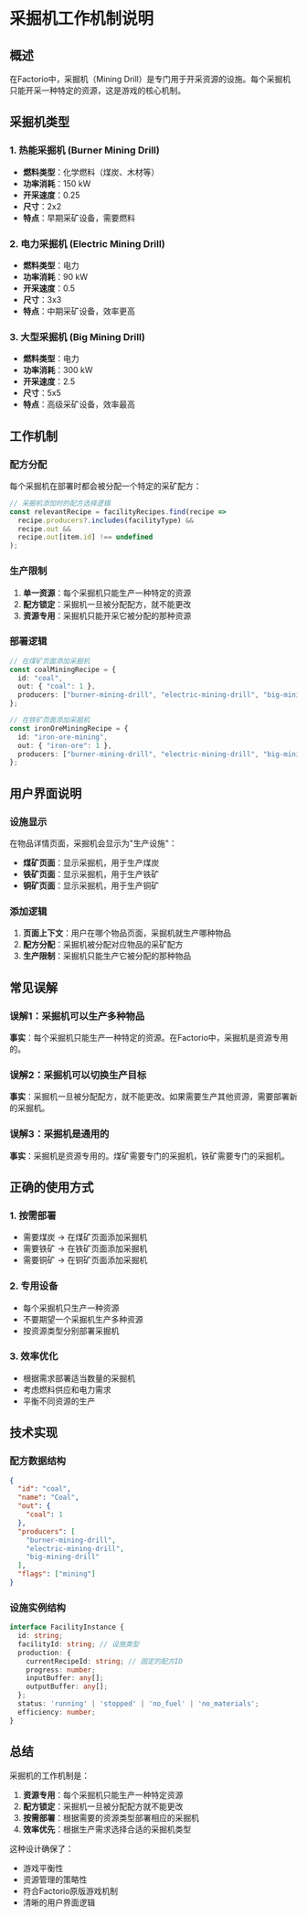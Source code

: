 # 采掘机工作机制说明

## 概述

在Factorio中，采掘机（Mining Drill）是专门用于开采资源的设施。每个采掘机只能开采一种特定的资源，这是游戏的核心机制。

## 采掘机类型

### 1. 热能采掘机 (Burner Mining Drill)
- **燃料类型**：化学燃料（煤炭、木材等）
- **功率消耗**：150 kW
- **开采速度**：0.25
- **尺寸**：2x2
- **特点**：早期采矿设备，需要燃料

### 2. 电力采掘机 (Electric Mining Drill)
- **燃料类型**：电力
- **功率消耗**：90 kW
- **开采速度**：0.5
- **尺寸**：3x3
- **特点**：中期采矿设备，效率更高

### 3. 大型采掘机 (Big Mining Drill)
- **燃料类型**：电力
- **功率消耗**：300 kW
- **开采速度**：2.5
- **尺寸**：5x5
- **特点**：高级采矿设备，效率最高

## 工作机制

### 配方分配

每个采掘机在部署时都会被分配一个特定的采矿配方：

```typescript
// 采掘机添加时的配方选择逻辑
const relevantRecipe = facilityRecipes.find(recipe => 
  recipe.producers?.includes(facilityType) && 
  recipe.out && 
  recipe.out[item.id] !== undefined
);
```

### 生产限制

1. **单一资源**：每个采掘机只能生产一种特定的资源
2. **配方锁定**：采掘机一旦被分配配方，就不能更改
3. **资源专用**：采掘机只能开采它被分配的那种资源

### 部署逻辑

```typescript
// 在煤矿页面添加采掘机
const coalMiningRecipe = {
  id: "coal",
  out: { "coal": 1 },
  producers: ["burner-mining-drill", "electric-mining-drill", "big-mining-drill"]
};

// 在铁矿页面添加采掘机
const ironOreMiningRecipe = {
  id: "iron-ore-mining", 
  out: { "iron-ore": 1 },
  producers: ["burner-mining-drill", "electric-mining-drill", "big-mining-drill"]
};
```

## 用户界面说明

### 设施显示

在物品详情页面，采掘机会显示为"生产设施"：

- **煤矿页面**：显示采掘机，用于生产煤炭
- **铁矿页面**：显示采掘机，用于生产铁矿
- **铜矿页面**：显示采掘机，用于生产铜矿

### 添加逻辑

1. **页面上下文**：用户在哪个物品页面，采掘机就生产哪种物品
2. **配方分配**：采掘机被分配对应物品的采矿配方
3. **生产限制**：采掘机只能生产它被分配的那种物品

## 常见误解

### 误解1：采掘机可以生产多种物品

**事实**：每个采掘机只能生产一种特定的资源。在Factorio中，采掘机是资源专用的。

### 误解2：采掘机可以切换生产目标

**事实**：采掘机一旦被分配配方，就不能更改。如果需要生产其他资源，需要部署新的采掘机。

### 误解3：采掘机是通用的

**事实**：采掘机是资源专用的。煤矿需要专门的采掘机，铁矿需要专门的采掘机。

## 正确的使用方式

### 1. 按需部署

- 需要煤炭 → 在煤矿页面添加采掘机
- 需要铁矿 → 在铁矿页面添加采掘机
- 需要铜矿 → 在铜矿页面添加采掘机

### 2. 专用设备

- 每个采掘机只生产一种资源
- 不要期望一个采掘机生产多种资源
- 按资源类型分别部署采掘机

### 3. 效率优化

- 根据需求部署适当数量的采掘机
- 考虑燃料供应和电力需求
- 平衡不同资源的生产

## 技术实现

### 配方数据结构

```json
{
  "id": "coal",
  "name": "Coal", 
  "out": {
    "coal": 1
  },
  "producers": [
    "burner-mining-drill",
    "electric-mining-drill",
    "big-mining-drill"
  ],
  "flags": ["mining"]
}
```

### 设施实例结构

```typescript
interface FacilityInstance {
  id: string;
  facilityId: string; // 设施类型
  production: {
    currentRecipeId: string; // 固定的配方ID
    progress: number;
    inputBuffer: any[];
    outputBuffer: any[];
  };
  status: 'running' | 'stopped' | 'no_fuel' | 'no_materials';
  efficiency: number;
}
```

## 总结

采掘机的工作机制是：

1. **资源专用**：每个采掘机只能生产一种特定资源
2. **配方锁定**：采掘机一旦被分配配方就不能更改
3. **按需部署**：根据需要的资源类型部署相应的采掘机
4. **效率优先**：根据生产需求选择合适的采掘机类型

这种设计确保了：
- 游戏平衡性
- 资源管理的策略性
- 符合Factorio原版游戏机制
- 清晰的用户界面逻辑 